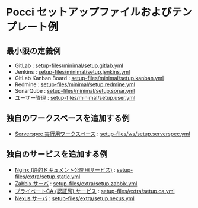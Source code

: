 Pocci セットアップファイルおよびテンプレート例
==============================================

最小限の定義例
--------------
*   GitLab : [setup-files/minimal/setup.gitlab.yml](./setup-files/minimal/setup.gitlab.yml)
*   Jenkins : [setup-files/minimal/setup.jenkins.yml](./setup-files/minimal/setup.jenkins.yml)
*   GitLab Kanban Board : [setup-files/minimal/setup.kanban.yml](./setup-files/minimal/setup.kanban.yml)
*   Redmine : [setup-files/minimal/setup.redmine.yml](./setup-files/minimal/setup.redmine.yml)
*   SonarQube : [setup-files/minimal/setup.sonar.yml](./setup-files/minimal/setup.sonar.yml)
*   ユーザー管理 : [setup-files/minimal/setup.user.yml](./setup-files/minimal/setup.user.yml)


独自のワークスペースを追加する例
--------------------------------
*   [Serverspec 実行用ワークスペース](./setup-files/ws/setup.serverspec.yml.ja.md) :
    [setup-files/ws/setup.serverspec.yml](./setup-files/ws/setup.serverspec.yml)


独自のサービスを追加する例
--------------------------
*   [Nginx (静的ドキュメント公開用サービス)](./setup-files/extra/setup.static.yml.ja.md) :
    [setup-files/extra/setup.static.yml](./setup-files/extra/setup.static.yml)
*   [Zabbix サーバ](./setup-files/extra/setup.zabbix.yml.ja.md) :
    [setup-files/extra/setup.zabbix.yml](./setup-files/extra/setup.zabbix.yml)
*   [プライベートCA (認証局) サービス](./setup-files/extra/setup.ca.yml.ja.md) :
    [setup-files/extra/setup.ca.yml](./setup-files/extra/setup.ca.yml)
*   [Nexus サーバ](./setup-files/extra/setup.nexus.yml.ja.md) :
    [setup-files/extra/setup.nexus.yml](./setup-files/extra/setup.nexus.yml)
